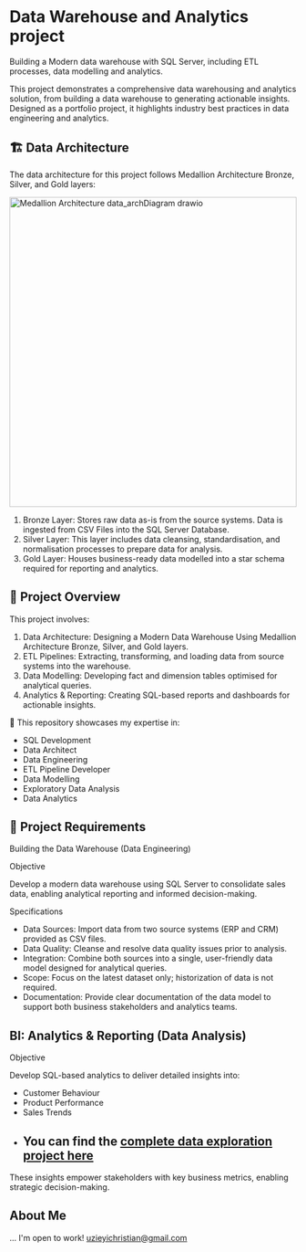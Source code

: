 # Data Warehouse and Analytics project


Building a Modern data warehouse with SQL Server,  including ETL processes, data modelling and analytics. 

This project demonstrates a comprehensive data warehousing and analytics solution, from building a data warehouse to generating actionable insights. Designed as a portfolio project, it highlights industry best practices in data engineering and analytics.


## 🏗️ Data Architecture
The data architecture for this project follows Medallion Architecture Bronze, Silver, and Gold layers:


  <img width="100%" height="543" alt="Medallion Architecture data_archDiagram drawio" src="https://github.com/user-attachments/assets/e48b364c-6add-4926-98c7-d13b1ed81712" />  


  1. Bronze Layer: Stores raw data as-is from the source systems. Data is ingested from CSV Files into the SQL Server Database.
  2. Silver Layer: This layer includes data cleansing, standardisation, and normalisation processes to prepare data for analysis.
  3. Gold Layer: Houses business-ready data modelled into a star schema required for reporting and analytics.

## 📖 Project Overview
This project involves:

1. Data Architecture: Designing a Modern Data Warehouse Using Medallion Architecture Bronze, Silver, and Gold layers.
2. ETL Pipelines: Extracting, transforming, and loading data from source systems into the warehouse.
3. Data Modelling: Developing fact and dimension tables optimised for analytical queries.
4. Analytics & Reporting: Creating SQL-based reports and dashboards for actionable insights.

🎯 This repository showcases my expertise in:

  - SQL Development
  - Data Architect
  - Data Engineering
  - ETL Pipeline Developer
  - Data Modelling
  - Exploratory Data Analysis 
  - Data Analytics

## 🚀 Project Requirements

Building the Data Warehouse (Data Engineering)

Objective

Develop a modern data warehouse using SQL Server to consolidate sales data, enabling analytical reporting and informed decision-making.

Specifications

  - Data Sources: Import data from two source systems (ERP and CRM) provided as CSV files.
  - Data Quality: Cleanse and resolve data quality issues prior to analysis.
  - Integration: Combine both sources into a single, user-friendly data model designed for analytical queries.
  - Scope: Focus on the latest dataset only; historization of data is not required.
  - Documentation: Provide clear documentation of the data model to support both business stakeholders and analytics teams.


## BI: Analytics & Reporting (Data Analysis)

Objective

Develop SQL-based analytics to deliver detailed insights into:

  - Customer Behaviour
  - Product Performance
  - Sales Trends
  - ## You can find the [complete data exploration project here](https://github.com/uzieyi/sql-exploratory-data-analytics-project.git)
These insights empower stakeholders with key business metrics, enabling strategic decision-making.


## About Me
...
I'm open to work! 
uzieyichristian@gmail.com 
